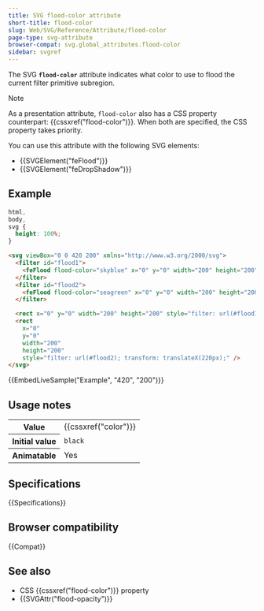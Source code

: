 ```yaml
---
title: SVG flood-color attribute
short-title: flood-color
slug: Web/SVG/Reference/Attribute/flood-color
page-type: svg-attribute
browser-compat: svg.global_attributes.flood-color
sidebar: svgref
---
```


The SVG **`flood-color`** attribute indicates what color to use to flood the current filter primitive subregion.

> [!NOTE]
> As a presentation attribute, `flood-color` also has a CSS property counterpart: {{cssxref("flood-color")}}. When both are specified, the CSS property takes priority.

You can use this attribute with the following SVG elements:

- {{SVGElement("feFlood")}}
- {{SVGElement("feDropShadow")}}

## Example

```css hidden
html,
body,
svg {
  height: 100%;
}
```

```html
<svg viewBox="0 0 420 200" xmlns="http://www.w3.org/2000/svg">
  <filter id="flood1">
    <feFlood flood-color="skyblue" x="0" y="0" width="200" height="200" />
  </filter>
  <filter id="flood2">
    <feFlood flood-color="seagreen" x="0" y="0" width="200" height="200" />
  </filter>

  <rect x="0" y="0" width="200" height="200" style="filter: url(#flood1);" />
  <rect
    x="0"
    y="0"
    width="200"
    height="200"
    style="filter: url(#flood2); transform: translateX(220px);" />
</svg>
```

{{EmbedLiveSample("Example", "420", "200")}}

## Usage notes

<table class="properties">
  <tbody>
    <tr>
      <th scope="row">Value</th>
      <td>{{cssxref("color")}}</td>
    </tr>
    <tr>
      <th scope="row">Initial value</th>
      <td><code>black</code></td>
    </tr>
    <tr>
      <th scope="row">Animatable</th>
      <td>Yes</td>
    </tr>
  </tbody>
</table>

## Specifications

{{Specifications}}

## Browser compatibility

{{Compat}}

## See also

- CSS {{cssxref("flood-color")}} property
- {{SVGAttr("flood-opacity")}}
